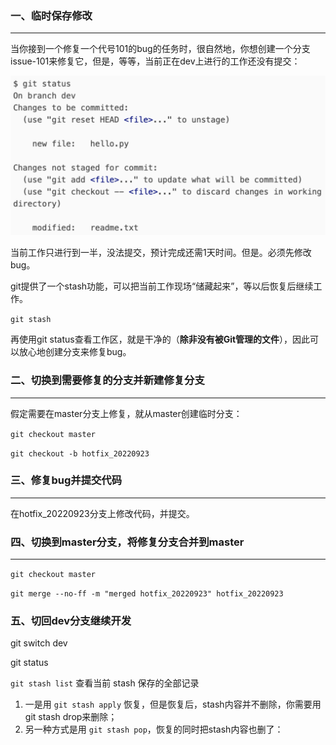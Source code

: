 ### 一、临时保存修改

---

当你接到一个修复一个代号101的bug的任务时，很自然地，你想创建一个分支issue-101来修复它，但是，等等，当前正在dev上进行的工作还没有提交：

![image-20220923002829610](img/image-20220923002829610.png)

当前工作只进行到一半，没法提交，预计完成还需1天时间。但是。必须先修改bug。

git提供了一个stash功能，可以把当前工作现场“储藏起来”，等以后恢复后继续工作。

`git stash`

再使用git status查看工作区，就是干净的（**除非没有被Git管理的文件**），因此可以放心地创建分支来修复bug。



### 二、切换到需要修复的分支并新建修复分支

---

假定需要在master分支上修复，就从master创建临时分支：

`git checkout master`

`git checkout -b hotfix_20220923`



### 三、修复bug并提交代码

---

在hotfix_20220923分支上修改代码，并提交。



### 四、切换到master分支，将修复分支合并到master

---

`git checkout master`

`git merge --no-ff -m "merged hotfix_20220923" hotfix_20220923`



### 五、切回dev分支继续开发

git switch dev

git status

`git stash list`		查看当前 stash 保存的全部记录

1. 一是用 `git stash apply` 恢复，但是恢复后，stash内容并不删除，你需要用git stash drop来删除；
2. 另一种方式是用 `git stash pop`，恢复的同时把stash内容也删了：